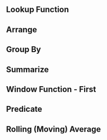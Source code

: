 

## Lookup Function  

## Arrange


## Group By


## Summarize

## Window Function - First

## Predicate

## Rolling (Moving) Average  
